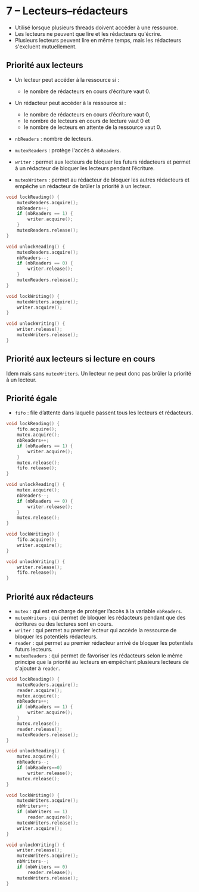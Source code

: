 # 7 – Lecteurs–rédacteurs

* Utilisé lorsque plusieurs threads doivent accéder à une ressource.
* Les lecteurs ne peuvent que lire et les rédacteurs qu'écrire.
* Plusieurs lecteurs peuvent lire en même temps, mais les rédacteurs s'excluent mutuellement.

## Priorité aux lecteurs

* Un lecteur peut accéder à la ressource si :
    * le nombre de rédacteurs en cours d’écriture vaut 0.
* Un rédacteur peut accéder à la ressource si :
    * le nombre de rédacteurs en cours d’écriture vaut 0,
    * le nombre de lecteurs en cours de lecture vaut 0 et
    * le nombre de lecteurs en attente de la ressource vaut 0.

* `nbReaders` : nombre de lecteurs.
* `mutexReaders` : protège l'accès à `nbReaders`.
* `writer` : permet aux lecteurs de bloquer les futurs rédacteurs et permet à un rédacteur de bloquer les lecteurs pendant l’écriture.
* `mutexWriters` : permet au rédacteur de bloquer les autres rédacteurs et empêche un rédacteur de brûler la priorité à un lecteur.

```c++
void lockReading() {
    mutexReaders.acquire();
    nbReaders++;
    if (nbReaders == 1) {
        writer.acquire();
    }
    mutexReaders.release();
}

void unlockReading() {
    mutexReaders.acquire();
    nbReaders--;
    if (nbReaders == 0) {
        writer.release();
    }
    mutexReaders.release();
}

void lockWriting() {
    mutexWriters.acquire();
    writer.acquire();
}

void unlockWriting() {
    writer.release();
    mutexWriters.release();
}
```

## Priorité aux lecteurs si lecture en cours

Idem mais sans `mutexWriters`. Un lecteur ne peut donc pas brûler la priorité à un lecteur.

## Priorité égale

* `fifo` : file d’attente dans laquelle passent tous les lecteurs et rédacteurs.

```c++
void lockReading() {
    fifo.acquire();
    mutex.acquire();
    nbReaders++;
    if (nbReaders == 1) {
        writer.acquire();
    }
    mutex.release();
    fifo.release();
}

void unlockReading() {
    mutex.acquire();
    nbReaders--;
    if (nbReaders == 0) {
        writer.release();
    }
    mutex.release();
}

void lockWriting() {
    fifo.acquire();
    writer.acquire();
}

void unlockWriting() {
    writer.release();
    fifo.release();
}
```

## Priorité aux rédacteurs

* `mutex` : qui est en charge de protéger l’accès à la variable `nbReaders`.
* `mutexWriters` : qui permet de bloquer les rédacteurs
pendant que des écritures ou des lectures sont en cours.
* `writer` : qui permet au premier lecteur qui accède la ressource de bloquer les potentiels rédacteurs.
* `reader` : qui permet au premier rédacteur arrivé de bloquer les potentiels futurs lecteurs.
* `mutexReaders` : qui permet de favoriser les rédacteurs selon le même principe que la priorité au lecteurs en empêchant plusieurs lecteurs de s'ajouter à `reader`.

```c++
void lockReading() {
    mutexReaders.acquire();
    reader.acquire();
    mutex.acquire();
    nbReaders++;
    if (nbReaders == 1) {
        writer.acquire();
    }
    mutex.release();
    reader.release();
    mutexReaders.release();
}

void unlockReading() {
    mutex.acquire();
    nbReaders--;
    if (nbReaders==0)
        writer.release();
    mutex.release();
}

void lockWriting() {
    mutexWriters.acquire();
    nbWriters++;
    if (nbWriters == 1)
        reader.acquire();
    mutexWriters.release();
    writer.acquire();
}

void unlockWriting() {
    writer.release();
    mutexWriters.acquire();
    nbWriters--;
    if (nbWriters == 0)
        reader.release();
    mutexWriters.release();
}
```
